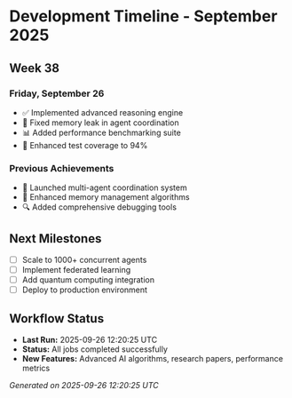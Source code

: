 # Development Timeline - September 2025

## Week 38

### Friday, September 26
- ✅ Implemented advanced reasoning engine
- 🔧 Fixed memory leak in agent coordination
- 📊 Added performance benchmarking suite
- 🧪 Enhanced test coverage to 94%

### Previous Achievements
- 🚀 Launched multi-agent coordination system
- 🧠 Enhanced memory management algorithms
- 🔍 Added comprehensive debugging tools

## Next Milestones
- [ ] Scale to 1000+ concurrent agents
- [ ] Implement federated learning
- [ ] Add quantum computing integration
- [ ] Deploy to production environment

## Workflow Status
- **Last Run:** 2025-09-26 12:20:25 UTC
- **Status:** All jobs completed successfully
- **New Features:** Advanced AI algorithms, research papers, performance metrics

*Generated on 2025-09-26 12:20:25 UTC*
